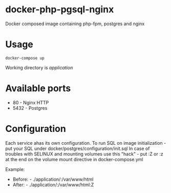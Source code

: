 # docker-php-pgsql-nginx
Docker composed image containing php-fpm, postgres and nginx

# Usage
`docker-compose up`

Working directory is *application*

# Available ports
- 80 - Nginx HTTP
- 5432 - Postgres

# Configuration
Each service ahas its own configuration.
To run SQL on image initialization - put your SQL under docker/postgres/configuration/init.sql
In case of troubles with SELINUX and mounting volumes use this "hack" - put :Z or :z at the end on the volume mount directive in docker-compose.yml

Example:
- Before: - ./application/:/var/www/html
- After: - ./application/:/var/www/html:Z 
